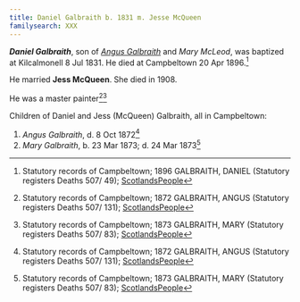 ```yaml
---
title: Daniel Galbraith b. 1831 m. Jesse McQueen
familysearch: XXX
---
```

***Daniel Galbraith***, son of *[Angus Galbraith](galbraith-angus-1784-mcleod.md)* and *Mary McLeod*, was baptized at Kilcalmonell 8 Jul 1831. He died at Campbeltown 20 Apr 1896.[^death]

He married **Jess McQueen**.  She died in 1908.

He was a master painter[^angus-death][^mary-death]

Children of Daniel and Jess (McQueen) Galbraith, all in Campbeltown:

1. *Angus Galbraith*, d. 8 Oct 1872[^angus-death]
2. *Mary Galbraith*, b. 23 Mar 1873; d. 24 Mar 1873[^mary-death]

[^death]: Statutory records of Campbeltown; 1896 GALBRAITH, DANIEL (Statutory registers Deaths 507/ 49); [ScotlandsPeople](https://www.scotlandspeople.gov.uk/view-image/nrs_stat_deaths/4835073) 

[^angus-death]: Statutory records of Campbeltown; 1872 GALBRAITH, ANGUS (Statutory registers Deaths 507/ 131); [ScotlandsPeople](https://www.scotlandspeople.gov.uk/view-image/nrs_stat_deaths/1420835)

[^mary-death]: Statutory records of Campbeltown; 1873 GALBRAITH, MARY (Statutory registers Deaths 507/ 83); [ScotlandsPeople](https://www.scotlandspeople.gov.uk/view-image/nrs_stat_deaths/1630337)


